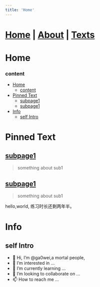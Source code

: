 ```yaml
---
title: 'Home'
---
```

# [Home](https://ga0wei.github.io/)    |   [About](about) | [Texts](allTexts)

# Home




### content
- [Home](#home)
    - [content](#content)
- [Pinned Text](#pinned-text)
  - [subpage1](#subpage1)
  - [subpage1](#subpage1-1)
- [Info](#info)
  - [self Intro](#self-intro)



# Pinned Text

## [subpage1](subPages/sub1)
> something about sub1
## [subpage1](subPages/sub2)
> something about sub1

hello,world, 练习时长还剩两年半。


# Info
## self Intro
- 👋 Hi, I’m @ga0wei,a mortal people,
- 👀 I’m interested in ...
- 🌱 I’m currently learning ...
- 💞️ I’m looking to collaborate on ...
- 📫 How to reach me ...

<!---
ga0wei/ga0wei is a ✨ special ✨ repository because its `README.md` (this file) appears on your GitHub profile.
You can click the Preview link to take a look at your changes.
--->
